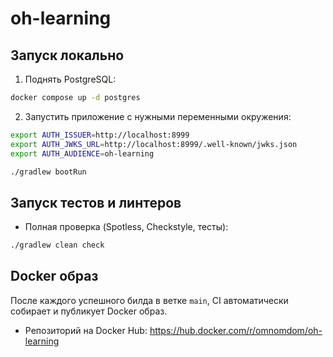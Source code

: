 # oh-learning

## Запуск локально

1) Поднять PostgreSQL:
```bash
docker compose up -d postgres
```

2) Запустить приложение с нужными переменными окружения:
```bash
export AUTH_ISSUER=http://localhost:8999
export AUTH_JWKS_URL=http://localhost:8999/.well-known/jwks.json
export AUTH_AUDIENCE=oh-learning

./gradlew bootRun
```

## Запуск тестов и линтеров

- Полная проверка (Spotless, Checkstyle, тесты):
```bash
./gradlew clean check
```

## Docker образ

После каждого успешного билда в ветке `main`, CI автоматически собирает и публикует Docker образ.

- Репозиторий на Docker Hub: https://hub.docker.com/r/omnomdom/oh-learning
